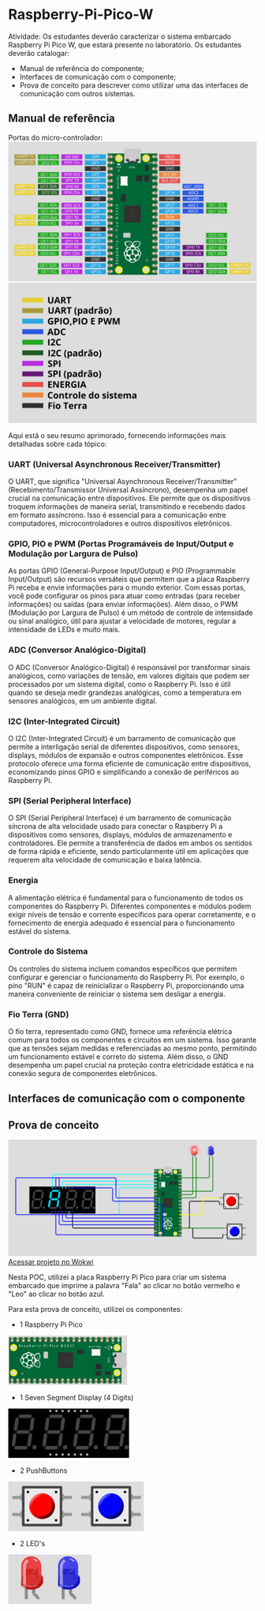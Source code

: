 # Raspberry-Pi-Pico-W

Atividade:
Os estudantes deverão caracterizar o sistema embarcado Raspberry Pi Pico W, que estará presente no laboratório. Os estudantes deverão catalogar:

- Manual de referência do componente;
- Interfaces de comunicação com o componente;
- Prova de conceito para descrever como utilizar uma das interfaces de comunicação com outros sistemas.


## Manual de referência
Portas do micro-controlador:
<img src="img\portas.png">
<img src="img\legenda.png">

Aqui está o seu resumo aprimorado, fornecendo informações mais detalhadas sobre cada tópico:

<h3>UART (Universal Asynchronous Receiver/Transmitter)</h3>
<p>O UART, que significa "Universal Asynchronous Receiver/Transmitter" (Recebimento/Transmissor Universal Assíncrono), desempenha um papel crucial na comunicação entre dispositivos. Ele permite que os dispositivos troquem informações de maneira serial, transmitindo e recebendo dados em formato assíncrono. Isso é essencial para a comunicação entre computadores, microcontroladores e outros dispositivos eletrônicos.</p>

<h3>GPIO, PIO e PWM (Portas Programáveis de Input/Output e Modulação por Largura de Pulso)</h3>
<p>As portas GPIO (General-Purpose Input/Output) e PIO (Programmable Input/Output) são recursos versáteis que permitem que a placa Raspberry Pi receba e envie informações para o mundo exterior. Com essas portas, você pode configurar os pinos para atuar como entradas (para receber informações) ou saídas (para enviar informações). Além disso, o PWM (Modulação por Largura de Pulso) é um método de controle de intensidade ou sinal analógico, útil para ajustar a velocidade de motores, regular a intensidade de LEDs e muito mais.</p>

<h3>ADC (Conversor Analógico-Digital)</h3>
<p>O ADC (Conversor Analógico-Digital) é responsável por transformar sinais analógicos, como variações de tensão, em valores digitais que podem ser processados por um sistema digital, como o Raspberry Pi. Isso é útil quando se deseja medir grandezas analógicas, como a temperatura em sensores analógicos, em um ambiente digital.</p>

<h3>I2C (Inter-Integrated Circuit)</h3>
<p>O I2C (Inter-Integrated Circuit) é um barramento de comunicação que permite a interligação serial de diferentes dispositivos, como sensores, displays, módulos de expansão e outros componentes eletrônicos. Esse protocolo oferece uma forma eficiente de comunicação entre dispositivos, economizando pinos GPIO e simplificando a conexão de periféricos ao Raspberry Pi.</p>

<h3>SPI (Serial Peripheral Interface)</h3>
<p>O SPI (Serial Peripheral Interface) é um barramento de comunicação síncrona de alta velocidade usado para conectar o Raspberry Pi a dispositivos como sensores, displays, módulos de armazenamento e controladores. Ele permite a transferência de dados em ambos os sentidos de forma rápida e eficiente, sendo particularmente útil em aplicações que requerem alta velocidade de comunicação e baixa latência.</p>

<h3>Energia</h3>
<p>A alimentação elétrica é fundamental para o funcionamento de todos os componentes do Raspberry Pi. Diferentes componentes e módulos podem exigir níveis de tensão e corrente específicos para operar corretamente, e o fornecimento de energia adequado é essencial para o funcionamento estável do sistema.</p>

<h3>Controle do Sistema</h3>
<p>Os controles do sistema incluem comandos específicos que permitem configurar e gerenciar o funcionamento do Raspberry Pi. Por exemplo, o pino "RUN" é capaz de reinicializar o Raspberry Pi, proporcionando uma maneira conveniente de reiniciar o sistema sem desligar a energia.</p>

<h3>Fio Terra (GND)</h3>
<p>O fio terra, representado como GND, fornece uma referência elétrica comum para todos os componentes e circuitos em um sistema. Isso garante que as tensões sejam medidas e referenciadas ao mesmo ponto, permitindo um funcionamento estável e correto do sistema. Além disso, o GND desempenha um papel crucial na proteção contra eletricidade estática e na conexão segura de componentes eletrônicos.</p>


## Interfaces de comunicação com o componente

## Prova de conceito
<img src="img\project raspberry.png">
<a href="https://wokwi.com/projects/379421348555692033">Acessar projeto no Wokwi</a>

Nesta POC, utilizei a placa Raspberry Pi Pico para criar um sistema embarcado que imprime a palavra "Fala" ao clicar no botão vermelho e "Leo" ao clicar no botão azul.

Para esta prova de conceito, utilizei os componentes:

- 1 Raspberry Pi Pico
<img src="img\raspberry.png" height="100" rotate="90">

- 1 Seven Segment Display (4 Digits)
<img src="img\asdfe.png" height="100">

- 2 PushButtons
<img src="img\btnss.png" height="100">

- 2 LED's
<img src="img\leds.png" height="100">